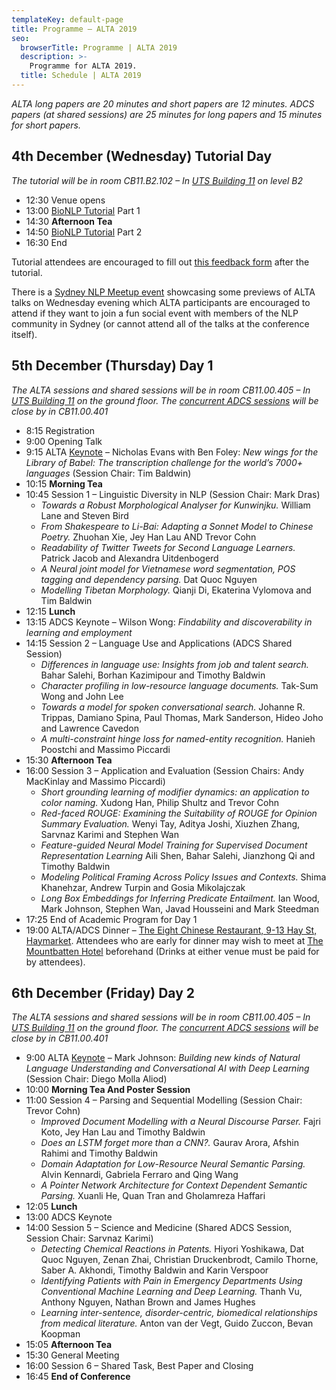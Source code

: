 ```yaml
---
templateKey: default-page
title: Programme – ALTA 2019
seo:
  browserTitle: Programme | ALTA 2019
  description: >-
    Programme for ALTA 2019.
  title: Schedule | ALTA 2019
---
```


_ALTA long papers are 20 minutes and short papers are 12 minutes. ADCS papers (at shared sessions) are 25 minutes for long papers and 15 minutes for short papers._
 
## 4th December (Wednesday) Tutorial Day

_The tutorial will be in room CB11.B2.102 – In [UTS Building 11](https://goo.gl/maps/ixQRd94JR9BU8d2z9) on level B2_

* 12:30 Venue opens
* 13:00 [BioNLP Tutorial](/tutorial) Part 1
* 14:30 **Afternoon Tea**
* 14:50 [BioNLP Tutorial](/tutorial) Part 2
* 16:30 End

Tutorial attendees are encouraged to fill out [this feedback form](https://forms.gle/Z8Tt6vzwvnm9u7729) after the tutorial.

There is a [Sydney NLP Meetup event](https://www.meetup.com/Sydney-Natural-Language-Processing-Meetup/events/266866710) showcasing some previews of ALTA talks on Wednesday evening which ALTA participants are encouraged to attend if they want to join a fun social event with members of the NLP community in Sydney (or cannot attend all of the talks at the conference itself).

## 5th December (Thursday) Day 1

_The ALTA sessions and shared sessions will be in room CB11.00.405 – In [UTS Building 11](https://goo.gl/maps/ixQRd94JR9BU8d2z9) on the ground floor. The [concurrent ADCS sessions](http://adcs-conference.org/2019/programme.html) will be close by in CB11.00.401_

* 8:15 Registration
* 9:00 Opening Talk
* 9:15 ALTA [Keynote](/keynotes) – Nicholas Evans with Ben Foley: _New wings for the Library of Babel: The transcription challenge for the world’s 7000+ languages_ (Session Chair: Tim Baldwin)  
* 10:15 **Morning Tea**
* 10:45 Session 1 – Linguistic Diversity in NLP (Session Chair: Mark Dras) 
  * _Towards a Robust Morphological Analyser for Kunwinjku._
    William Lane and Steven Bird 
  * _From Shakespeare to Li-Bai: Adapting a Sonnet Model to Chinese Poetry._
    Zhuohan Xie, Jey Han Lau AND Trevor Cohn 
  * _Readability of Twitter Tweets for Second Language Learners._
    Patrick Jacob and Alexandra Uitdenbogerd 
  * _A Neural joint model for Vietnamese word segmentation, POS tagging and dependency parsing._
    Dat Quoc Nguyen 
  * _Modelling Tibetan Morphology._
    Qianji Di, Ekaterina Vylomova and Tim Baldwin 
* 12:15 **Lunch**
* 13:15 ADCS Keynote – Wilson Wong: _Findability and discoverability in learning and employment_
* 14:15 Session 2 – Language Use and Applications (ADCS Shared Session) 
  * _Differences in language use: Insights from job and talent search._
    Bahar Salehi, Borhan Kazimipour and Timothy Baldwin 
  * _Character profiling in low-resource language documents._
    Tak-Sum Wong and John Lee
  * _Towards a model for spoken conversational search._
    Johanne R. Trippas, Damiano Spina, Paul Thomas, Mark Sanderson, Hideo Joho and Lawrence Cavedon
  * _A multi-constraint hinge loss for named-entity recognition._
    Hanieh Poostchi and Massimo Piccardi 
* 15:30 **Afternoon Tea**
* 16:00 Session 3 – Application and Evaluation (Session Chairs: Andy MacKinlay and Massimo Piccardi) 
  * _Short grounding learning of modifier dynamics: an application to color naming._
    Xudong Han, Philip Shultz and Trevor Cohn
  * _Red-faced ROUGE: Examining the Suitability of ROUGE for Opinion Summary Evaluation._
    Wenyi Tay, Aditya Joshi, Xiuzhen Zhang, Sarvnaz Karimi and Stephen Wan
  * _Feature-guided Neural Model Training for Supervised Document Representation Learning_
     Aili Shen, Bahar Salehi, Jianzhong Qi and Timothy Baldwin 
  * _Modeling Political Framing Across Policy Issues and Contexts._
    Shima Khanehzar, Andrew Turpin and Gosia Mikolajczak  
  * _Long Box Embeddings for Inferring Predicate Entailment._
    Ian Wood, Mark Johnson, Stephen Wan, Javad Housseini and Mark Steedman 
* 17:25 End of Academic Program for Day 1
* 19:00 ALTA/ADCS Dinner – [The Eight Chinese Restaurant, 9-13 Hay St, Haymarket](https://goo.gl/maps/Dc5XwZarV3gYeCZ88). Attendees who are early for dinner may wish to meet at [The Mountbatten Hotel](https://goo.gl/maps/Fz2BNdxNvPByLkX8A) beforehand (Drinks at either venue must be paid for by attendees).

## 6th December (Friday) Day 2

_The ALTA sessions and shared sessions will be in room CB11.00.405 – In [UTS Building 11](https://goo.gl/maps/ixQRd94JR9BU8d2z9) on the ground floor. The [concurrent ADCS sessions](http://adcs-conference.org/2019/programme.html) will be close by in CB11.00.401_

* 9:00 ALTA [Keynote](/keynotes) – Mark Johnson: _Building new kinds of Natural Language Understanding and Conversational AI with Deep Learning_ (Session Chair: Diego Molla Aliod)  
* 10:00 **Morning Tea And Poster Session**
* 11:00 Session 4 – Parsing and Sequential Modelling (Session Chair: Trevor Cohn)   
  * _Improved Document Modelling with a Neural Discourse Parser._
    Fajri Koto, Jey Han Lau and Timothy Baldwin 
  * _Does an LSTM forget more than a CNN?._
    Gaurav Arora, Afshin Rahimi and Timothy Baldwin
  * _Domain Adaptation for Low-Resource Neural Semantic Parsing._
    Alvin Kennardi, Gabriela Ferraro and Qing Wang
  * _A Pointer Network Architecture for Context Dependent Semantic Parsing._
    Xuanli He, Quan Tran and Gholamreza Haffari 
* 12:05 **Lunch**
* 13:00 ADCS Keynote
* 14:00 Session 5 – Science and Medicine (Shared ADCS Session, Session Chair: Sarvnaz Karimi) 
  * _Detecting Chemical Reactions in Patents._
    Hiyori Yoshikawa, Dat Quoc Nguyen, Zenan Zhai, Christian Druckenbrodt, Camilo Thorne, Saber A. Akhondi, Timothy Baldwin and Karin Verspoor
  * _Identifying Patients with Pain in Emergency Departments Using Conventional Machine Learning and Deep Learning._
    Thanh Vu, Anthony Nguyen, Nathan Brown and James Hughes
  * _Learning inter-sentence, disorder-centric, biomedical relationships from medical literature._
    Anton van der Vegt, Guido Zuccon, Bevan Koopman 
* 15:05 **Afternoon Tea**
* 15:30 General Meeting
* 16:00 Session 6 – Shared Task, Best Paper and Closing
* 16:45 **End of Conference**

